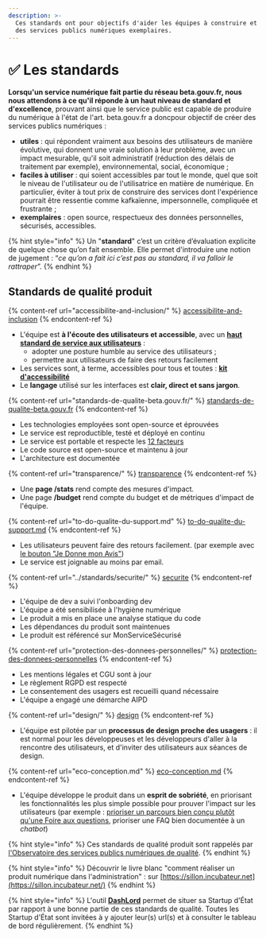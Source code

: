```yaml
---
description: >-
  Ces standards ont pour objectifs d'aider les équipes à construire et à opérer
  des services publics numériques exemplaires.
---
```


# ✅ Les standards

**Lorsqu'un service numérique fait partie du réseau beta.gouv.fr, nous nous attendons à ce qu'il réponde à un haut niveau de standard et d'excellence**, prouvant ainsi que le service public est capable de produire du numérique à l'état de l'art. beta.gouv.fr a doncpour objectif de créer des services publics numériques :

* **utiles** : qui répondent vraiment aux besoins des utilisateurs de manière évolutive, qui donnent une vraie solution à leur problème, avec un impact mesurable, qu'il soit administratif (réduction des délais de traitement par exemple), environnemental, social, économique ;
* **faciles à utiliser** : qui soient accessibles par tout le monde, quel que soit le niveau de l'utilisateur ou de l'utilisatrice en matière de numérique. En particulier, éviter à tout prix de construire des services dont l'expérience pourrait être ressentie comme kafkaïenne, impersonnelle, compliquée et frustrante ;
* **exemplaires** : open source, respectueux des données personnelles, sécurisés, accessibles.

{% hint style="info" %}
Un "**standard**" c’est un critère d’évaluation explicite de quelque chose qu’on fait ensemble. Elle permet d'introduire une notion de jugement : “_ce qu’on a fait ici c’est pas au standard, il va falloir le rattraper_”.
{% endhint %}

## Standards de qualité produit

{% content-ref url="accessibilite-and-inclusion/" %}
[accessibilite-and-inclusion](accessibilite-and-inclusion/)
{% endcontent-ref %}

* L'équipe est **à l'écoute des utilisateurs et accessible**, avec un [**haut standard de service aux utilisateurs**](https://djo.medium.com/obsession-service-client-captain-train-cb0b91467fd9) :
  * adopter une posture humble au service des utilisateurs ;
  * permettre aux utilisateurs de faire des retours facilement
* Les services sont, à terme, accessibles pour tous et toutes : [**kit d'accessibilité**](accessibilite-and-inclusion/kit-accessibilite/)
* Le **langage** utilisé sur les interfaces est **clair, direct et sans jargon**.

{% content-ref url="standards-de-qualite-beta.gouv.fr/" %}
[standards-de-qualite-beta.gouv.fr](standards-de-qualite-beta.gouv.fr/)
{% endcontent-ref %}

* Les technologies employées sont open-source et éprouvées
* Le service est reproductible, testé et déployé en continu
* Le service est portable et respecte les [12 facteurs](https://12factor.net/)
* Le code source est open-source et maintenu à jour&#x20;
* L'architecture est documentée

{% content-ref url="transparence/" %}
[transparence](transparence/)
{% endcontent-ref %}

* Une **page /stats** rend compte des mesures d'impact.
* Une page **/budget** rend compte du budget et de métriques d'impact de l'équipe.

{% content-ref url="to-do-qualite-du-support.md" %}
[to-do-qualite-du-support.md](to-do-qualite-du-support.md)
{% endcontent-ref %}

* Les utilisateurs peuvent faire des retours facilement. (par exemple avec [le bouton "Je Donne mon Avis"](../pourquoi-le-deploiement-dun-service-public-en-ligne-est-il-important/integrer-le-bouton-je-donne-mon-avis.md))
* Le service est joignable au moins par email.

{% content-ref url="../standards/securite/" %}
[securite](../standards/securite/)
{% endcontent-ref %}

* L'équipe de dev a suivi l'onboarding dev
* L'équipe a été sensibilisée à l'hygiène numérique
* Le produit a mis en place une analyse statique du code
* Les dépendances du produit sont maintenues
* Le produit est référencé sur MonServiceSécurisé

{% content-ref url="protection-des-donnees-personnelles/" %}
[protection-des-donnees-personnelles](protection-des-donnees-personnelles/)
{% endcontent-ref %}

* Les mentions légales et CGU sont à jour
* Le règlement RGPD est respecté
* Le consentement des usagers est recueilli quand nécessaire
* L'équipe a engagé une démarche AIPD

{% content-ref url="design/" %}
[design](design/)
{% endcontent-ref %}

* L'équipe est pilotée par un **processus de design proche des usagers** : il est normal pour les développeuses et les développeurs d'aller à la rencontre des utilisateurs, et d'inviter des utilisateurs aux séances de design.

{% content-ref url="eco-conception.md" %}
[eco-conception.md](eco-conception.md)
{% endcontent-ref %}

* L'équipe développe le produit dans un **esprit de sobriété**, en priorisant les fonctionnalités les plus simple possible pour prouver l'impact sur les utilisateurs (par exemple : [prioriser un parcours bien conçu plutôt qu'une Foire aux questions](https://alistapart.com/article/no-more-faqs-create-purposeful-information-for-a-more-effective-user-experi/), prioriser une FAQ bien documentée à un _chatbot_)

{% hint style="info" %}
Ces standards de qualité produit sont rappelés par [l'Observatoire des services publics numériques de qualité](https://observatoire.numerique.gouv.fr).
{% endhint %}

{% hint style="info" %}
Découvrir le livre blanc "comment réaliser un produit numérique dans l'administration" : sur [https://sillon.incubateur.net](https://sillon.incubateur.net/)
{% endhint %}

{% hint style="info" %}
L'outil [**DashLord**](../../les-outils-de-la-communaute/dashlord/) permet de situer sa Startup d'État par rapport à une bonne partie de ces standards de qualité. Toutes les Startup d'État sont invitées à y ajouter leur(s) url(s) et à consulter le tableau de bord régulièrement.
{% endhint %}
